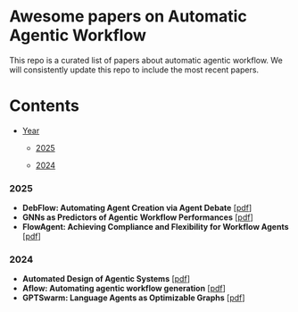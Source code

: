 # Awesome papers on Automatic Agentic Workflow



This repo is a curated list of papers about automatic agentic workflow. We will consistently update this repo to include the most recent papers.



# Contents

- [Year](#contents)

  - [2025](#2025)

  - [2024](#2024)

### 2025

- **DebFlow: Automating Agent Creation via Agent Debate** [[pdf](https://arxiv.org/abs/2503.23781)]
- **GNNs as Predictors of Agentic Workflow Performances** [[pdf](https://arxiv.org/pdf/2503.11301)]
- **FlowAgent: Achieving Compliance and Flexibility for Workflow Agents** [[pdf](https://arxiv.org/abs/2502.14345)]

### 2024

- **Automated Design of Agentic Systems** [[pdf](https://arxiv.org/pdf/2408.08435)]
- **Aflow: Automating agentic workflow generation** [[pdf](https://arxiv.org/pdf/2410.10762)]
- **GPTSwarm: Language Agents as Optimizable Graphs** [[pdf]()]
